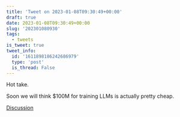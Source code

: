 ```yaml
---
title: 'Tweet on 2023-01-08T09:30:49+00:00'
draft: true
date: 2023-01-08T09:30:49+00:00
slug: '202301080930'
tags:
  - tweets
is_tweet: true
tweet_info:
  id: '1611898186242686979'
  type: 'post'
  is_thread: False
---
```




Hot take.

Soon we will think $100M for training LLMs is actually pretty cheap.

[Discussion](https://x.com/sytelus/status/1611898186242686979)

